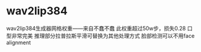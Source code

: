 # wav2lip384
wav2lip384生成器网格权重——来自不蠢不蠢
此权重超过50w步，损失0.28
口型非常完美
推理部分拉普拉斯平滑可替换为其他处理方式
脸部检测可以不用face alignment
